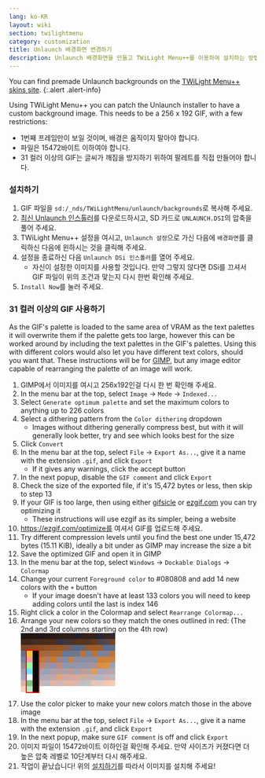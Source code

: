```yaml
---
lang: ko-KR
layout: wiki
section: twilightmenu
category: customization
title: Unlaunch 배경화면 변경하기
description: Unlaunch 배경화면을 만들고 TWiLight Menu++를 이용하여 설치하는 방법
---
```


You can find premade Unlaunch backgrounds on the [TWiLight Menu++ skins site](https://skins.ds-homebrew.com/unlaunch/).
{:.alert .alert-info}

Using TWiLight Menu++ you can patch the Unlaunch installer to have a custom background image. This needs to be a 256 x 192 GIF, with a few restrictions:
- 1번째 프레임만이 보일 것이며, 배경은 움직이지 말아야 합니다.
- 파일은 15472바이트 이하여야 합니다.
- 31 컬러 이상의 GIF는 글씨가 깨짐을 방지하기 위하여 팔레트를 직접 만들어야 합니다.

### 설치하기
1. GIF 파일을 `sd:/_nds/TWiLightMenu/unlaunch/backgrounds`로 복사해 주세요.
1. [최신 Unlaunch 인스톨러](https://problemkaputt.de/unlaunch.zip)를 다운로드하시고, SD 카드로 `UNLAUNCH.DSI`의 압축을 풀어 주세요.
1. TWiLight Menu++ 설정을 여시고, `Unlaunch 설정`으로 가신 다음에 `배경화면`를 클릭하신 다음에 윈하시는 것을 클릭해 주세요.
1. 설정을 종료하신 다음 `Unlaunch DSi 인스톨러`를 열어 주세요.
   - 자신이 설정한 이미지를 사용할 것입니다. 만약 그렇지 않다면 DSi를 끄셔서 GIF 파일이 위의 조건과 맟는지 다시 한번 확인해 주세요.
1. `Install Now`를 눌러 주세요.

### 31 컬러 이상의 GIF 사용하기
As the GIF's palette is loaded to the same area of VRAM as the text palettes it will overwrite them if the palette gets too large, however this can be worked around by including the text palettes in the GIF's palettes. Using this with different colors would also let you have different text colors, should you want that. These instructions will be for [GIMP](https://gimp.org), but any image editor capable of rearranging the palette of an image will work.
1. GIMP에서 이미지를 여시고 256x192인걸 다시 한 번 확인해 주세요.
1. In the menu bar at the top, select `Image` -> `Mode` -> `Indexed...`
1. Select `Generate optimum palette` and set the maximum colors to anything up to 226 colors
1. Select a dithering pattern from the `Color dithering` dropdown
   - Images without dithering generally compress best, but with it will generally look better, try and see which looks best for the size
1. Click `Convert`
1. In the menu bar at the top, select `File` -> `Export As...`, give it a name with the extension `.gif`, and click `Export`
   - If it gives any warnings, click the accept button
1. In the next popup, disable the `GIF comment` and click `Export`
1. Check the size of the exported file, if it's 15,472 bytes or less, then skip to step 13
1. If your GIF is too large, then using either [gifsicle](http://www.lcdf.org/gifsicle/) or [ezgif.com](https://ezgif.com/optimize) you can try optimizing it
   - These instructions will use ezgif as its simpler, being a website
1. https://ezgif.com/optimize를 여셔서 GIF를 업로드해 주세요.
1. Try different compression levels until you find the best one under 15,472 bytes (15.11 KiB), ideally a bit under as GIMP may increase the size a bit
1. Save the optimized GIF and open it in GIMP
1. In the menu bar at the top, select `Windows` -> `Dockable Dialogs` -> `Colormap`
1. Change your current `Foreground color` to #080808 and add 14 new colors with the `+` button
    - If your image doesn't have at least 133 colors you will need to keep adding colors until the last is index 146
1. Right click a color in the Colormap and select `Rearrange Colormap...`
1. Arrange your new colors so they match the ones outlined in red: (The 2nd and 3rd columns starting on the 4th row)<br> ![맞는 텍스트 색이 들어가 있는 팔레트](/assets/images/custom-unlaunch-bg/unlaunch-palette.png)
1. Use the color picker to make your new colors match those in the above image
1. In the menu bar at the top, select `File` -> `Export As...`, give it a name with the extension `.gif`, and click `Export`
1. In the next popup, make sure `GIF comment` is off and click `Export`
1. 이미지 파일이 15472바이트 이하인걸 확인해 주세요. 만약 사이즈가 커졌다면 더 높은 압축 레벨로 10단계부터 다시 해주세요.
1. 작업이 끝났습니다! 위의 [설치하기](#installing)를 따라서 이미지를 설치해 주세요!
